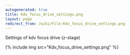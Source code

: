 ```yaml
---
autogenerated: true
title: Kdv_focus_drive_settings.png
layout: page
redirect_from: /wiki/File:Kdv_focus_drive_settings.png
---
```


Settings of kdv focus drive (z-stage)

{% include img src="Kdv_focus_drive_settings.png" %}
